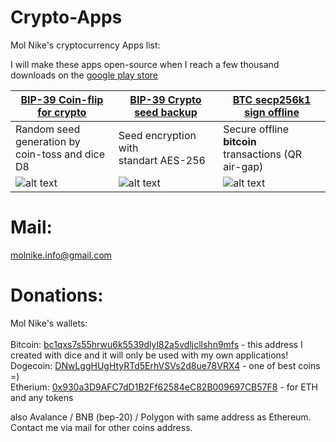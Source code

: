 # Crypto-Apps

Mol Nike's cryptocurrency Apps list:

I will make these apps open-source when I reach a few thousand downloads on the [google play store](https://play.google.com/store/apps/developer?id=Mol+Nike)

| [BIP-39 Coin-flip for crypto](https://play.google.com/store/apps/details?id=com.molnike.crypto.seed) | [BIP-39 Crypto seed backup](https://play.google.com/store/apps/details?id=com.molnike.crypto.backup) | [BTC secp256k1 sign offline](https://play.google.com/store/apps/details?id=com.molnike.crypto.simplesign) |
| --- | --- | --- |
| Random seed generation by<br>coin-toss and dice D8 | Seed encryption with<br>standart AES-256 | Secure offline **bitcoin**<br>transactions (QR air-gap) |
| ![alt text](https://raw.githubusercontent.com/openMolNike/Crypto-Apps/main/images/seed_gen.png "BIP-39 Coin-flip for crypto") | ![alt text](https://raw.githubusercontent.com/openMolNike/Crypto-Apps/main/images/seed_aes.png "BIP-39 Crypto seed backup") | ![alt text](https://raw.githubusercontent.com/openMolNike/Crypto-Apps/main/images/btc_sign.png "BTC secp256k1 sign offline") |

# Mail:
molnike.info@gmail.com

# Donations:
Mol Nike's wallets:<br>
<br>Bitcoin: [bc1qxs7s55hrwu6k5539dlyl82a5vdljcllshn9mfs](https://blockchair.com/bitcoin/address/bc1qxs7s55hrwu6k5539dlyl82a5vdljcllshn9mfs) - this address I created with dice and it will only be used with my own applications!
<br>Dogecoin: [DNwLggHUgHtyRTd5ErhVSVs2d8ue78VRX4](https://blockchair.com/dogecoin/address/DNwLggHUgHtyRTd5ErhVSVs2d8ue78VRX4) - one of best coins =)
<br>Etherium: [0x930a3D9AFC7dD1B2Ff62584eC82B009697CB57F8](https://www.blockchain.com/explorer/addresses/eth/0x930a3D9AFC7dD1B2Ff62584eC82B009697CB57F8) - for ETH and any tokens

also Avalance / BNB (bep-20) / Polygon with same address as Ethereum. Contact me via mail for other coins address.

